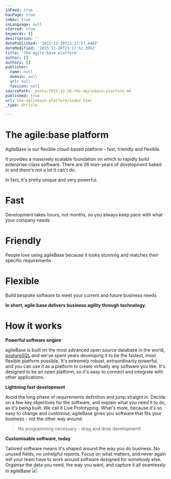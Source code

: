 ```yaml
---
inFeed: true
hasPage: true
inNav: true
inLanguage: null
starred: true
keywords: []
description: ''
datePublished: '2015-12-20T23:17:57.448Z'
dateModified: '2015-12-20T23:17:52.306Z'
title: 'The agile:base platform'
author: []
authors: []
publisher:
  name: null
  domain: null
  url: null
  favicon: null
sourcePath: _posts/2015-12-20-the-agilebase-platform.md
published: true
url: the-agilebase-platform/index.html
_type: Article

---
```

# The agile:base platform

AgileBase is our flexible cloud-based platform - fast, friendly and flexible.

It provides a massively scalable foundation on which to rapidly build enterprise-class software. There are 26 man-years of development baked in and there's not a lot it can't do.

In fact, it's pretty unique and very powerful.

# Fast

Development takes hours, not months, so you always keep pace with what your company needs

# Friendly

People love using agileBase because it looks stunning and matches their specific requirements

# Flexible

Build bespoke software to meet your current and future business needs

**In short, agile:base delivers business agility through technology.**

# How it works

**Powerful software engine**

agileBase is built on the most advanced open source database in the world, [postgreSQL][0] and we've spent years developing it to be the fastest, most flexible platform possible. It's extremely robust, extraordinarily powerful, and you can use it as a platform to create virtually any software you like. It's designed to be an open platform, so it's easy to connect and integrate with other applications.

**Lightning fast development**

Avoid the long phase of requirements definition and jump straight in. Decide on a few key objectives for the software, and explain what you need it to do, as it's being built. We call it Live Prototyping. What's more, because it's so easy to change and customise, agileBase gives you software that fits your business - not the other way around.

> No programming necessary - drag and drop development!
> 
> 

**Customisable software, today**

Tailored software means it's shaped around the way you do business. No unused fields, no unhelpful reports. Focus on what matters, and never again will your team have to work around software designed for somebody else. Organise the data you need, the way you want, and capture it all seamlessly in agileBase
![](https://the-grid-user-content.s3-us-west-2.amazonaws.com/b0889e91-3fda-4af1-a457-32cdff61b404.png)

[0]: www.postgresql.org